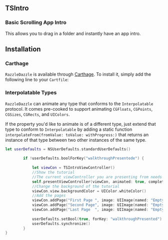 

## TSIntro
### Basic Scrolling App Intro
This allows you to drag in a folder and instantly have an app intro.

## Installation

### Carthage

`RazzleDazzle` is available through [Carthage](https://github.com/Carthage/Carthage). To install
it, simply add the following line to your `Cartfile`:



### Interpolatable Types

`RazzleDazzle` can animate any type that conforms to the `Interpolatable` protocol. It comes pre-cooked to support animating `CGFloats`, `CGPoints`, `CGSizes`, `CGRects`, and `UIColors`.

If the property you'd like to animate is of a different type, just extend that type to conform to `Interpolatable` by adding a static function `interpolateFrom(fromValue: toValue: withProgress:)` that returns an instance of that type between two other instances of the same type.

```swift
let userDefaults = NSUserDefaults.standardUserDefaults()
        
        if !userDefaults.boolForKey("walkthroughPresentede") {
            
            let viewCon = TSIntroViewController()
            //Show the tutorial
            //The current viewController you are presenting from needs to be within navigation controller
            self.presentViewController(viewCon, animated: true, completion: nil )
            //Change the background of the tutorial
            viewCon.view.backgroundColor = UIColor.whiteColor()
            //Add the pages
            viewCon.addPage("First Page ", image: UIImage(named: "EmptyImage.png")!, content: "This is new content that should be displayed under the picture.")
            viewCon.addPage("Second Page", image: UIImage(named: "EmptyImage.png")!, content: "This is new content that should be displayed under the picture.")
            viewCon.addPage("Last Page  ", image: UIImage(named: "EmptyImage.png")!, content: "This is new content that should be displayed under the picture.")
            
            userDefaults.setBool(true, forKey: "walkthroughPresented")
            userDefaults.synchronize()
        }
}
```

<!-- 
## License

`TSIntro` is available under the MIT license. See the LICENSE file for more info.

Copyright 2015 Tyler Schultz -->
